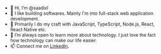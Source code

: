 - 👋 Hi, I’m @saadixl
- 👀 I like building softwares. Mainly I'm into full-stack web application development.
- 🌱 Primarily I do my craft with JavaScript, TypeScript, Node.js, React, React Native etc.
- 💞️ I’m always open to learn more about technology. I just love the fact how technology can make our life easier.
- 📫 Connect me on [LinkedIn](https://www.linkedin.com/in/saadixl).

<!---
saadixl/saadixl is a ✨ special ✨ repository because its `README.md` (this file) appears on your GitHub profile.
You can click the Preview link to take a look at your changes.
--->

